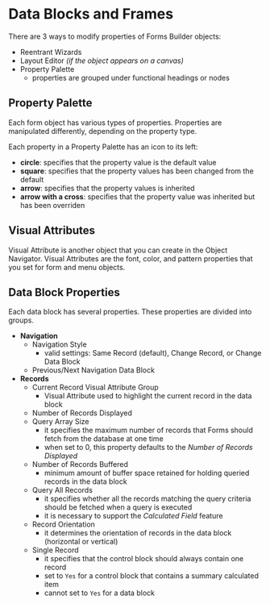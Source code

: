 # Data Blocks and Frames

There are 3 ways to modify properties of Forms Builder objects:
- Reentrant Wizards
- Layout Editor *(if the object appears on a canvas)*
- Property Palette
    - properties are grouped under functional headings or nodes

## Property Palette

Each form object has various types of properties. Properties are manipulated differently, depending on the property type.

Each property in a Property Palette has an icon to its left:
- **circle**: specifies that the property value is the default value
- **square**: specifies that the property values has been changed from the default
- **arrow**: specifies that the property values is inherited
- **arrow with a cross**: specifies that the property value was inherited but has been overriden 

## Visual Attributes

Visual Attribute is another object that you can create in the Object Navigator. Visual Attributes are the font, color, and pattern properties that you set for form and menu objects. 

## Data Block Properties

Each data block has several properties. These properties are divided into groups.
- **Navigation**
    - Navigation Style
        - valid settings: Same Record (default), Change Record, or Change Data Block
    - Previous/Next Navigation Data Block
- **Records**
    - Current Record Visual Attribute Group
        - Visual Attribute used to highlight the current record in the data block
    - Number of Records Displayed
    - Query Array Size
        - it specifies the maximum number of records that Forms should
fetch from the database at one time
        - when set to 0, this property defaults to the *Number of Records Displayed*
    - Number of Records Buffered
        - minimum amount of buffer space retained for holding queried records in the data block
    - Query All Records
        - it specifies whether all the records matching the query criteria should be fetched when a query is executed
        - it is necessary to support the *Calculated Field* feature
    - Record Orientation
        - it determines the orientation of records in the data block (horizontal or vertical)
    - Single Record 
        - it specifies that the control block should always contain one record
        - set to ```Yes``` for a control block that contains a summary calculated item
        - cannot set to ```Yes``` for a data block